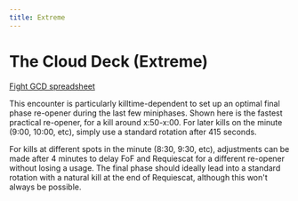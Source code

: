 ```yaml
---
title: Extreme
---
```

# The Cloud Deck (Extreme)
[Fight GCD spreadsheet](https://xiv.sleepyshiba.com/pld/sheets/diamond243.png)


This encounter is particularly killtime-dependent to set up an optimal final phase re-opener during the last few miniphases. Shown here is the fastest practical re-opener, for a kill around x:50-x:00. For later kills on the minute (9:00, 10:00, etc), simply use a standard rotation after 415 seconds.


For kills at different spots in the minute (8:30, 9:30, etc), adjustments can be made after 4 minutes to delay FoF and Requiescat for a different re-opener without losing a usage. The final phase should ideally lead into a standard rotation with a natural kill at the end of Requiescat, although this won't always be possible.